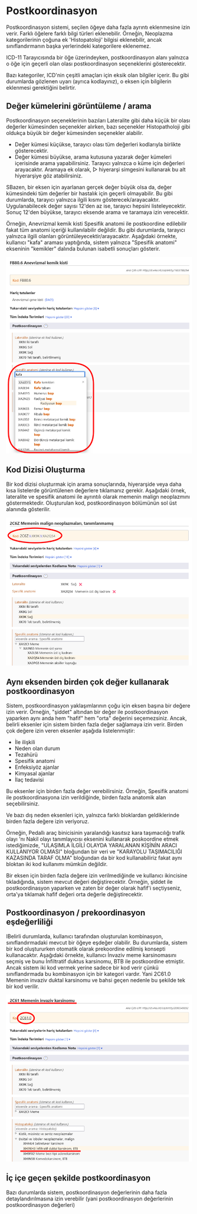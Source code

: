 ﻿# Postkoordinasyon

Postkoordinasyon sistemi, seçilen öğeye daha fazla ayrıntı eklenmesine izin verir. Farklı öğelere farklı bilgi türleri eklenebilir. Örneğin, Neoplazma kategorilerinin çoğuna ek 'Histopatoloji' bilgisi eklenebilir, ancak sınıflandırmanın başka yerlerindeki kategorilere eklenemez.

ICD-11 Tarayıcısında bir öğe üzerindeyken, postkoordinasyon alanı yalnızca o öğe için geçerli olan olası postkoordinasyon seçeneklerini gösterecektir.

Bazı kategoriler, ICD'nin çeşitli amaçları için eksik olan bilgiler içerir. Bu gibi durumlarda gözlenen uyarı (ayrıca kodlayınız), o eksen için bilgilerin eklenmesi gerektiğini belirtir. 

## Değer kümelerini görüntüleme / arama

Postkoordinasyon seçeneklerinin bazıları Lateralite gibi daha küçük bir olası değerler kümesinden seçenekler alırken, bazı seçenekler Histopatholoji gibi oldukça büyük bir değer kümesinden seçenekler alabilir. 

- Değer kümesi küçükse, tarayıcı olası tüm değerleri kodlarıyla birlikte gösterecektir.
- Değer kümesi büyükse, arama kutusuna yazarak değer kümeleri içerisinde arama yapabilirsiniz. Tarayıcı yalnızca o küme için değerleri arayacaktır. Aramaya ek olarak, ▷ hiyerarşi simgesini kullanarak bu alt hiyerarşiye göz atabilirsiniz. 

SBazen, bir eksen için ayarlanan gerçek değer büyük olsa da, değer kümesindeki tüm değerler bir hastalık için geçerli olmayabilir. Bu gibi durumlarda, tarayıcı yalnızca ilgili kısmı gösterecek/arayacaktır. Uygulanabilecek değer sayısı 12'den az ise, tarayıcı hepsini listeleyecektir. Sonuç 12'den büyükse, tarayıcı eksende arama ve taramaya izin verecektir.     

Örneğin, Anevrizmal kemik kisti Spesifik anatomi ile postkoordine edilebilir fakat tüm anatomi içeriği kullanılabilir değildir. Bu gibi durumlarda, tarayıcı yalnızca ilgili olanları görüntüleyecektir/arayacaktır. Aşağıdaki örnekte, kullanıcı "kafa" araması yaptığında, sistem yalnızca "Spesifik anatomi" ekseninin "kemikler" dalında bulunan isabetli sonuçları gösterir. 

![screenshot of the postcoordination search results](img/postcoordination-search.png "Postcoordination search results")

## Kod Dizisi Oluşturma

Bir kod dizisi oluşturmak için arama sonuçlarında, hiyerarşide veya daha kısa listelerde görüntülenen değerlere tıklamanız gerekir. Aşağıdaki örnek, lateralite ve spesifik anatomi ile ayrıntılı olarak memenin malign neoplazmını göstermektedir. Oluşturulan kod, postkoordinasyon bölümünün sol üst alanında gösterilir. 

![screenshot of how to build a code string](img/building-code-string.png "Building a code string")

## Aynı eksenden birden çok değer kullanarak postkoordinasyon

Sistem, postkoordinasyon yaklaşımlarının çoğu için eksen başına bir değere izin verir. Örneğin, "şiddet" altından bir değer ile postkoordinasyon yaparken aynı anda hem "hafif" hem "orta" değerini seçemezsiniz. Ancak, belirli eksenler için sistem birden fazla değer sağlamaya izin verir. Birden çok değere izin veren eksenler aşağıda listelenmiştir:

- İle ilişkili
- Neden olan durum
- Tezahürü
- Spesifik anatomi
- Enfeksiyöz ajanlar
- Kimyasal ajanlar
- İlaç tedavisi

Bu eksenler için birden fazla değer verebilirsiniz. Örneğin, Spesifik anatomi ile postkoordinasyona izin verildiğinde, birden fazla anatomik alan seçebilirsiniz.

Ve bazı dış neden eksenleri için, yalnızca farklı bloklardan geldiklerinde birden fazla değere izin veriyoruz.

Örneğin, Pedallı araç binicisinin yaralandığı kasıtsız kara taşımacılığı trafik olayı 'nı Nakil olayı tanımlayıcısı eksenini kullanarak poskoordine etmek istediğimizde, "ULAŞIMLA İLGİLİ OLAYDA YARALANAN KİŞİNİN ARACI KULLANIYOR OLMASI" bloğundan bir veri ve "KARAYOLU TAŞIMACILIĞI KAZASINDA TARAF OLMA" bloğundan da bir kod kullanabiliriz fakat aynı bloktan iki kod kullanımı mümkün değildir.

Bir eksen için birden fazla değere izin verilmediğinde ve kullanıcı ikincisine tıkladığında, sistem mevcut değeri değiştirecektir. Örneğin, şiddet ile postkoordinasyon yaparken ve zaten bir değer olarak hafif'i seçtiyseniz, orta'ya tıklamak hafif değeri orta değerle değiştirecektir. 

## Postkoordinasyon / prekoordinasyon eşdeğerliliği

IBelirli durumlarda, kullanıcı tarafından oluşturulan kombinasyon, sınıflandırmadaki mevcut bir öğeye eşdeğer olabilir. Bu durumlarda, sistem bir kod oluştururken otomatik olarak prekoordine edilmiş konsepti kullanacaktır. Aşağıdaki örnekte, kullanıcı İnvaziv meme karsinomasını seçmiş ve bunu İnfiltratif duktus karsinomu, BTB ile postkoordine etmiştir. Ancak sistem iki kod vermek yerine sadece bir kod verir çünkü sınıflandırmada bu kombinasyon için bir kategori vardır. Yani 2C61.0 Memenin invaziv duktal karsinomu ve bahsi geçen nedenle bu şekilde tek bir kod verilir. 

![screenshot of the pre-coordination equivalence](img/pre-coordination.png "Pre-coordination equivalence")

## İç içe geçen şekilde postkoordinasyon

Bazı durumlarda sistem, postkoordinasyon değerlerinin daha fazla detaylandırılmasına izin verebilir (yani postkoordinasyon değerlerinin postkoordinasyon değerleri) 
